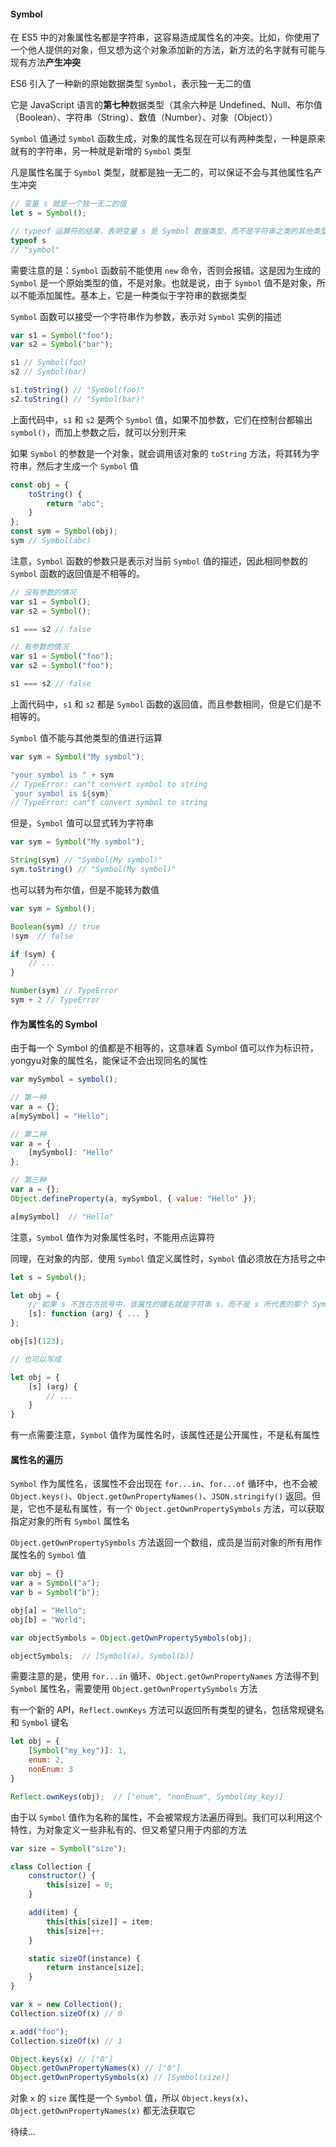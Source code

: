 #### Symbol

在 ES5 中的对象属性名都是字符串，这容易造成属性名的冲突。比如，你使用了一个他人提供的对象，但又想为这个对象添加新的方法，新方法的名字就有可能与现有方法**产生冲突**

ES6 引入了一种新的原始数据类型 ```Symbol```，表示独一无二的值

它是 JavaScript 语言的**第七种**数据类型（其余六种是 Undefined、Null、布尔值（Boolean）、字符串（String）、数值（Number）、对象（Object））

```Symbol``` 值通过 ```Symbol``` 函数生成，对象的属性名现在可以有两种类型，一种是原来就有的字符串，另一种就是新增的 ```Symbol``` 类型

凡是属性名属于 ```Symbol``` 类型，就都是独一无二的，可以保证不会与其他属性名产生冲突

```js
// 变量 s 就是一个独一无二的值
let s = Symbol();

// typeof 运算符的结果，表明变量 s 是 Symbol 数据类型，而不是字符串之类的其他类型
typeof s
// "symbol"
```

需要注意的是：```Symbol``` 函数前不能使用 ```new``` 命令，否则会报错。这是因为生成的 ```Symbol``` 是一个原始类型的值，不是对象。也就是说，由于 ```Symbol``` 值不是对象，所以不能添加属性。基本上，它是一种类似于字符串的数据类型

```Symbol``` 函数可以接受一个字符串作为参数，表示对 ```Symbol``` 实例的描述

```js
var s1 = Symbol("foo");
var s2 = Symbol("bar");

s1 // Symbol(foo)
s2 // Symbol(bar)

s1.toString() // "Symbol(foo)"
s2.toString() // "Symbol(bar)"
```

上面代码中，```s1``` 和 ```s2``` 是两个 ```Symbol``` 值，如果不加参数，它们在控制台都输出 ```symbol()```，而加上参数之后，就可以分别开来

如果 ```Symbol``` 的参数是一个对象，就会调用该对象的 ```toString``` 方法，将其转为字符串，然后才生成一个 ```Symbol``` 值

```js
const obj = {
    toString() {
        return "abc";
    }
};
const sym = Symbol(obj);
sym // Symbol(abc)
```

注意，```Symbol``` 函数的参数只是表示对当前 ```Symbol``` 值的描述，因此相同参数的 ```Symbol``` 函数的返回值是不相等的。

```js
// 没有参数的情况
var s1 = Symbol();
var s2 = Symbol();

s1 === s2 // false

// 有参数的情况
var s1 = Symbol("foo");
var s2 = Symbol("foo");

s1 === s2 // false
```

上面代码中，```s1``` 和 ```s2``` 都是 ```Symbol``` 函数的返回值，而且参数相同，但是它们是不相等的。

```Symbol``` 值不能与其他类型的值进行运算

```js
var sym = Symbol("My symbol");

"your symbol is " + sym
// TypeError: can"t convert symbol to string
`your symbol is ${sym}`
// TypeError: can"t convert symbol to string
```

但是，```Symbol``` 值可以显式转为字符串

```js
var sym = Symbol("My symbol");

String(sym) // "Symbol(My symbol)"
sym.toString() // "Symbol(My symbol)"
```

也可以转为布尔值，但是不能转为数值

```js
var sym = Symbol();

Boolean(sym) // true
!sym  // false

if (sym) {
    // ...
}

Number(sym) // TypeError
sym + 2 // TypeError
```


#### 作为属性名的 Symbol

由于每一个 Symbol 的值都是不相等的，这意味着 Symbol 值可以作为标识符，yongyu对象的属性名，能保证不会出现同名的属性

```js
var mySymbol = symbol();

// 第一种
var a = {};
a[mySymbol] = "Hello";

// 第二种
var a = {
    [mySymbol]: "Hello"
};

// 第三种
var a = {};
Object.defineProperty(a, mySymbol, { value: "Hello" });

a[mySymbol]  // "Hello"
```

注意，```Symbol``` 值作为对象属性名时，不能用点运算符

同理，在对象的内部，使用 ```Symbol``` 值定义属性时，```Symbol``` 值必须放在方括号之中

```js
let s = Symbol();

let obj = {
    // 如果 s 不放在方括号中，该属性的键名就是字符串 s，而不是 s 所代表的那个 Symbol 值
    [s]: function (arg) { ... }
};

obj[s](123);

// 也可以写成

let obj = {
    [s] (arg) {
        // ...
    }
}
```

有一点需要注意，```Symbol``` 值作为属性名时，该属性还是公开属性，不是私有属性



#### 属性名的遍历

```Symbol``` 作为属性名，该属性不会出现在 ```for...in```、```for...of``` 循环中，也不会被 ```Object.keys()```、```Object.getOwnPropertyNames()```、```JSON.stringify()``` 返回。但是，它也不是私有属性，有一个 ```Object.getOwnPropertySymbols``` 方法，可以获取指定对象的所有 ```Symbol``` 属性名

```Object.getOwnPropertySymbols``` 方法返回一个数组，成员是当前对象的所有用作属性名的 ```Symbol``` 值

```js
var obj = {}
var a = Symbol("a");
var b = Symbol("b");

obj[a] = "Hello";
obj[b] = "World";

var objectSymbols = Object.getOwnPropertySymbols(obj);

objectSymbols;  // [Symbol(a), Symbol(b)]
```

需要注意的是，使用 ```for...in``` 循环、```Object.getOwnPropertyNames``` 方法得不到 ```Symbol``` 属性名，需要使用 ```Object.getOwnPropertySymbols``` 方法

有一个新的 API，```Reflect.ownKeys``` 方法可以返回所有类型的键名，包括常规键名和 ```Symbol``` 键名

```js
let obj = {
    [Symbol("my_key")]: 1,
    enum: 2,
    nonEnum: 3
}

Reflect.ownKeys(obj);  // ["enum", "nonEnum", Symbol(my_key)]
```

由于以 ```Symbol``` 值作为名称的属性，不会被常规方法遍历得到。我们可以利用这个特性，为对象定义一些非私有的、但又希望只用于内部的方法

```js
var size = Symbol("size");

class Collection {
    constructor() {
        this[size] = 0;
    }

    add(item) {
        this[this[size]] = item;
        this[size]++;
    }

    static sizeOf(instance) {
        return instance[size];
    }
}

var x = new Collection();
Collection.sizeOf(x) // 0

x.add("foo");
Collection.sizeOf(x) // 1

Object.keys(x) // ["0"]
Object.getOwnPropertyNames(x) // ["0"]
Object.getOwnPropertySymbols(x) // [Symbol(size)]
```

对象 ```x``` 的 ```size``` 属性是一个 ```Symbol``` 值，所以 ```Object.keys(x)```、```Object.getOwnPropertyNames(x)``` 都无法获取它


待续...
